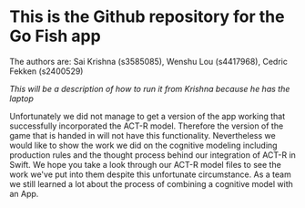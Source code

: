 # This is the Github repository for the Go Fish app
The authors are:
Sai Krishna (s3585085),
Wenshu Lou (s4417968),
Cedric Fekken (s2400529)

*This will be a description of how to run it from Krishna because he has the laptop*


Unfortunately we did not manage to get a version of the app working that successfully incorporated the ACT-R model. Therefore the version of the game that is handed in will not have this functionality. Nevertheless we would like to show the work we did on the cognitive modeling including production rules and the thought process behind our integration of ACT-R in Swift. We hope you take a look through our ACT-R model files to see the work we've put into them despite this unfortunate circumstance. As a team we still learned a lot about the process of combining a cognitive model with an App.

